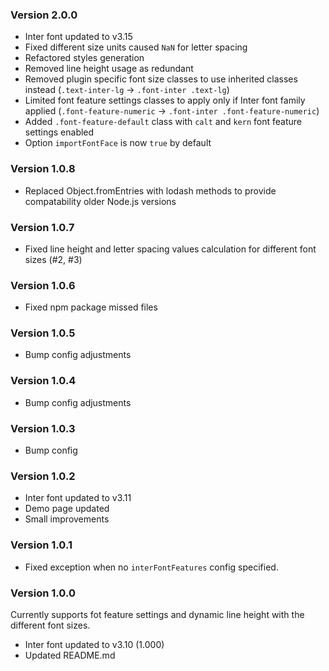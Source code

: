 ### Version 2.0.0

-   Inter font updated to v3.15
-   Fixed different size units caused `NaN` for letter spacing
-   Refactored styles generation
-   Removed line height usage as redundant
-   Removed plugin specific font size classes to use inherited classes instead (`.text-inter-lg` → `.font-inter .text-lg`)
-   Limited font feature settings classes to apply only if Inter font family applied (`.font-feature-numeric` → `.font-inter .font-feature-numeric`)
-   Added `.font-feature-default` class with `calt` and `kern` font feature settings enabled
-   Option `importFontFace` is now `true` by default

### Version 1.0.8

-   Replaced Object.fromEntries with lodash methods to provide compatability older Node.js versions

### Version 1.0.7

-   Fixed line height and letter spacing values calculation for different font sizes (#2, #3)

### Version 1.0.6

-   Fixed npm package missed files

### Version 1.0.5

-   Bump config adjustments

### Version 1.0.4

-   Bump config adjustments

### Version 1.0.3

-   Bump config

### Version 1.0.2

-   Inter font updated to v3.11
-   Demo page updated
-   Small improvements

### Version 1.0.1

-   Fixed exception when no `interFontFeatures` config specified.

### Version 1.0.0

Currently supports fot feature settings and dynamic line height with the different font sizes.

-   Inter font updated to v3.10 (1.000)
-   Updated README.md
